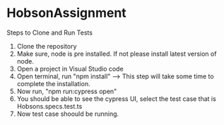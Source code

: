# HobsonAssignment

Steps to Clone and Run Tests
 1. Clone the repository
 2. Make sure, node is pre installed. If not please install latest version of node.
 3. Open a project in Visual Studio code
 4. Open terminal, run "npm install" --> This step will take some time to complete the installation.
 5. Now run, "npm run:cypress open"
 6. You should be able to see the cypress UI, select the test case that is Hobsons.specs.test.ts
 7. Now test case shoould be running.
